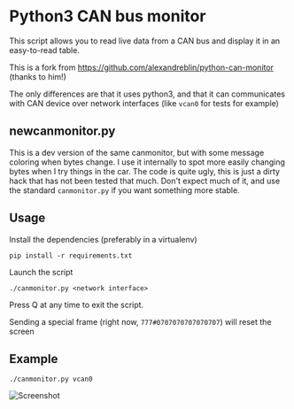# Python3 CAN bus monitor

This script allows you to read live data from a CAN bus and display it in an easy-to-read table.

This is a fork from https://github.com/alexandreblin/python-can-monitor (thanks to him!)

The only differences are that it uses python3, and that it can communicates
with CAN device over network interfaces (like `vcan0` for tests for example)

## newcanmonitor.py

This is a dev version of the same canmonitor, but with some message coloring
when bytes change. I use it internally to spot more easily changing bytes when
I try things in the car. The code is quite ugly, this is just a dirty hack that
has not been tested that much. Don't expect much of it, and use the standard
`canmonitor.py` if you want something more stable.

## Usage
Install the dependencies (preferably in a virtualenv)

    pip install -r requirements.txt

Launch the script

    ./canmonitor.py <network interface>

Press Q at any time to exit the script.

Sending a special frame (right now, `777#0707070707070707`) will reset the screen

## Example

    ./canmonitor.py vcan0

![Screenshot](http://i.imgur.com/1nqCQKz.png)


